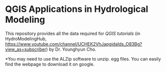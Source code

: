 # QGIS Applications in Hydrological Modeling

This repository provides all the data required for *QGIS tutorials* (in HydroModelingHub, https://www.youtube.com/channel/UCHEK2VhJapgidaIds_O83Bg?view_as=subscriber) by Dr. Younghyun Cho.

*You may need to use the ALZip software to unzip. egg files. You can easily find the webpage to download it on google.
